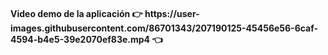 
<h4> Video demo de la aplicación 👉 https://user-images.githubusercontent.com/86701343/207190125-45456e56-6caf-4594-b4e5-39e2070ef83e.mp4 👈 </h4>


